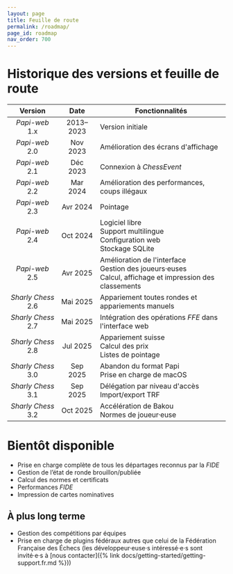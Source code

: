 ```yaml
---
layout: page
title: Feuille de route
permalink: /roadmap/
page_id: roadmap
nav_order: 700
---
```


# Historique des versions et feuille de route

|      Version       |   Date    | Fonctionnalités                                                                                               |
|:------------------:|:---------:|---------------------------------------------------------------------------------------------------------------|
|   _Papi-web_ 1.x   | 2013–2023 | Version initiale                                                                                              |
|   _Papi-web_ 2.0   | Nov 2023  | Amélioration des écrans d'affichage                                                                           |
|   _Papi-web_ 2.1   | Déc 2023  | Connexion à _ChessEvent_                                                                                      |
|   _Papi-web_ 2.2   | Mar 2024  | Amélioration des performances, coups illégaux                                                                 |
|   _Papi-web_ 2.3   | Avr 2024  | Pointage                                                                                                      |
|   _Papi-web_ 2.4   | Oct 2024  | Logiciel libre<br/>Support multilingue<br/>Configuration web<br/>Stockage SQLite                              |
|   _Papi-web_ 2.5   | Avr 2025  | Amélioration de l'interface<br/>Gestion des joueurs·euses<br/>Calcul, affichage et impression des classements |
| _Sharly Chess_ 2.6 | Mai 2025  | Appariement toutes rondes et appariements manuels                                                             |
| _Sharly Chess_ 2.7 | Mai 2025  | Intégration des opérations _FFE_ dans l'interface web                                                         |
| _Sharly Chess_ 2.8 | Jul 2025  | Appariement suisse<br/>Calcul des prix<br/>Listes de pointage                                                 |
| _Sharly Chess_ 3.0 | Sep 2025  | Abandon du format Papi<br/>Prise en charge de macOS                                                           |
| _Sharly Chess_ 3.1 | Sep 2025  | Délégation par niveau d'accès<br/>Import/export TRF                                                           |
| _Sharly Chess_ 3.2 | Oct 2025  | Accélération de Bakou<br/>Normes de joueur·euse                                                               |

# Bientôt disponible

* Prise en charge complète de tous les départages reconnus par la _FIDE_
* Gestion de l’état de ronde brouillon/publiée
* Calcul des normes et certificats
* Performances _FIDE_
* Impression de cartes nominatives

## À plus long terme

* Gestion des compétitions par équipes
* Prise en charge de plugins fédéraux autres que celui de la Fédération Française des Échecs (les développeur·euse·s intéressé·e·s sont invité·e·s à [nous contacter]({% link docs/getting-started/getting-support.fr.md %}))
